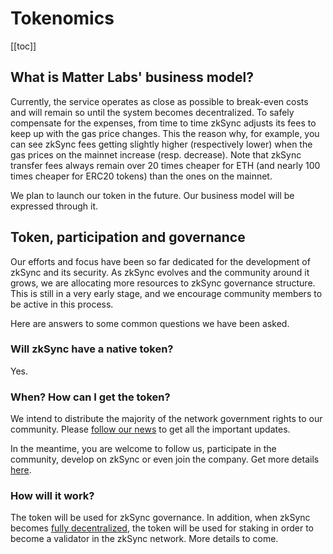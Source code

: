 # Tokenomics

[[toc]]

## What is Matter Labs' business model?

Currently, the service operates as close as possible to break-even costs and will remain so until the system becomes
decentralized. To safely compensate for the expenses, from time to time zkSync adjusts its fees to keep up with the gas
price changes. This the reason why, for example, you can see zkSync fees getting slightly higher (respectively lower)
when the gas prices on the mainnet increase (resp. decrease). Note that zkSync transfer fees always remain over 20 times
cheaper for ETH (and nearly 100 times cheaper for ERC20 tokens) than the ones on the mainnet.

We plan to launch our token in the future. Our business model will be expressed through it.

## Token, participation and governance

Our efforts and focus have been so far dedicated for the development of zkSync and its security. As zkSync evolves and
the community around it grows, we are allocating more resources to zkSync governance structure. This is still in a very
early stage, and we encourage community members to be active in this process.

Here are answers to some common questions we have been asked.

### Will zkSync have a native token?

Yes.

### When? How can I get the token?

We intend to distribute the majority of the network government rights to our community. Please
[follow our news](../contact.md) to get all the important updates.

In the meantime, you are welcome to follow us, participate in the community, develop on zkSync or even join the company.
Get more details [here](/contact.md).

### How will it work?

The token will be used for zkSync governance. In addition, when zkSync becomes
[fully decentralized](/faq/decentralization.md#how-decentralized-is-zksync), the token will be used for staking in order
to become a validator in the zkSync network. More details to come.
